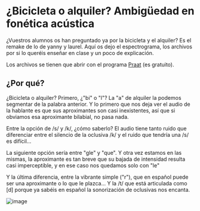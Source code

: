 # ¿Bicicleta o alquiler? Ambigüedad en fonética acústica

¿Vuestros alumnos os han preguntado ya por la bicicleta y el alquiler? Es el remake de lo de yanny y laurel. Aquí os dejo el espectrograma, los archivos por si lo queréis enseñar en clase y un poco de explicación.

Los archivos se tienen que abrir con el programa [Praat](https://www.fon.hum.uva.nl/praat/) (es gratuito).

## ¿Por qué?

¿Bicicleta o alquiler? Primero, ¿"bi" o "l"? La "a" de alquiler la podemos segmentar de la palabra anterior. Y lo primero que nos deja ver el audio de la hablante es que sus aproximantes son casi inexistentes, así que si obviamos esa aproximante bilabial, no pasa nada.

Entre la opción de /s/ y /k/, ¿cómo saberlo? El audio tiene tanto ruido que diferenciar entre el silencio de la oclusiva /k/ y el ruido que tendría una /s/ es difícil...

La siguiente opción sería entre "gle" y "que". Y otra vez estamos en las mismas, la aproximante es tan breve que su bajada de intensidad resulta casi imperceptible, y en ese caso nos quedamos solo con "le"

Y la última diferencia, entre la vibrante simple ("r"), que en español puede ser una aproximante o lo que le plazca... Y la /t/ que está articulada como [d] porque ya sabéis en español la sonorización de oclusivas nos encanta.

![image](bicicleta.png)

